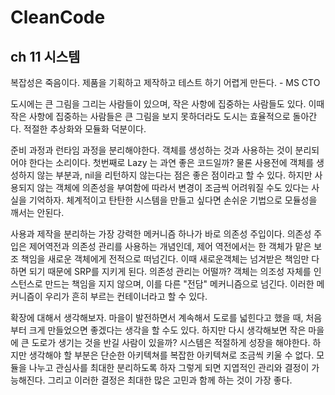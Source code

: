 # CleanCode 

## ch 11 시스템

복잡성은 죽음이다. 제품을 기획하고 제작하고 테스트 하기 어렵게 만든다. - MS CTO 



도시에는 큰 그림을 그리는 사람들이 있으며, 작은 사항에 집중하는 사람들도 있다. 이때 작은 사항에 집중하는 사람들은 큰 그림을 보지 못하더라도 도시는 효율적으로 돌아간다. 적절한 추상화와 모듈화 덕분이다. 



준비 과정과 런타임 과정을 분리해야한다. 객체를 생성하는 것과 사용하는 것이 분리되어야 한다는 소리이다. 첫번째로 Lazy 는 과연 좋은 코드일까? 물론 사용전에 객체를 생성하지 않는 부분과, nil을 리턴하지 않는다는 점은 좋은 점이라고 할 수 있다. 하지만 사용되지 않는 객체에 의존성을 부여함에 따라서 변경이 조금씩 어려워질 수도 있다는 사실을 기억하자. 체계적이고 탄탄한 시스템을 만들고 싶다면 손쉬운 기법으로 모듈성을 깨서는 안된다.



사용과 제작을 분리하는 가장 강력한 메커니즘 하나가 바로 의존성 주입이다. 의존성 주입은 제어역전과 의존성 관리를 사용하는 개념인데, 제어 역전에서는 한 객체가 맡은 보조 책임을 새로운 객체에게 전적으로 떠넘긴다. 이때 새로운객체는 넘겨받은 책임만 다하면 되기 때문에 SRP를 지키게 된다. 의존성 관리는 어떨까? 객체는 의조성 자체를 인스턴스로 만드는 책임을 지지 않으며, 이를 다른 "전담" 메커니즘으로 넘긴다. 이러한 메커니즘이 우리가 흔히 부르는 컨테이너라고 할 수 있다.



확장에 대해서 생각해보자. 마을이 발전하면서 계속해서 도로를 넓힌다고 했을 때, 처음부터 크게 만들었으면 좋겠다는 생각을 할 수도 있다. 하지만 다시 생각해보면 작은 마을에 큰 도로가 생기는 것을 반길 사람이 있을까? 시스템은 적절하게 성장을 해야한다. 하지만 생각해야 할 부분은 단순한 아키텍쳐를 복잡한 아키텍쳐로 조금씩 키울 수 없다. 모듈을 나누고 관심사를 최대한 분리하도록 하자 그렇게 되면 지엽적인 관리와 결정이 가능해진다. 그리고 이러한 결정은 최대한 많은 고민과 함께 하는 것이 가장 좋다.